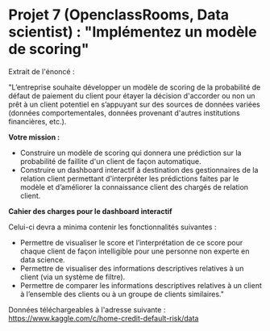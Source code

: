# Projet 7 (OpenclassRooms, Data scientist) : "Implémentez un modèle de scoring"

Extrait de l'énoncé :

"L’entreprise souhaite développer un modèle de scoring de la probabilité de défaut de paiement du client pour étayer la décision d'accorder ou non un prêt à un client potentiel en s’appuyant sur des sources de données variées (données comportementales, données provenant d'autres institutions financières, etc.).

**Votre mission :**
* Construire un modèle de scoring qui donnera une prédiction sur la probabilité de faillite d'un client de façon automatique.
* Construire un dashboard interactif à destination des gestionnaires de la relation client permettant d'interpréter les prédictions faites par le modèle et d’améliorer la connaissance client des chargés de relation client.

**Cahier des charges pour le dashboard interactif**

Celui-ci devra a minima contenir les fonctionnalités suivantes :
* Permettre de visualiser le score et l’interprétation de ce score pour chaque client de façon intelligible pour une personne non experte en data science.
* Permettre de visualiser des informations descriptives relatives à un client (via un système de filtre).
* Permettre de comparer les informations descriptives relatives à un client à l’ensemble des clients ou à un groupe de clients similaires."

Données téléchargeables à l'adresse suivante : https://www.kaggle.com/c/home-credit-default-risk/data
